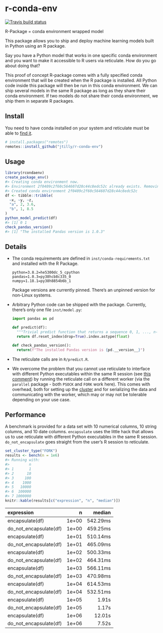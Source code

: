 
<!-- README.md is generated from README.Rmd. Please edit that file -->

# r-conda-env

<!-- badges: start -->

[![Travis build
status](https://travis-ci.org/jtilly/r-conda-env.svg?branch=master)](https://travis-ci.org/jtilly/r-conda-env)
<!-- badges: end -->

R-Package = conda environment wrapped model

This package allows you to ship and deploy machine learning models built
in Python using an R package.

Say you have a Python model that works in one specific conda environment
and you want to make it accessible to R users via reticulate. How do you
go about doing that?

This proof of concept R-package comes with a fully specified conda
environment that will be created when the R package is installed. All
Python code inside this package will then be run in this conda
environment. We can ship several models in the same R package as long as
they share their conda environment. If two models do not share their
conda environment, we ship them in separate R packages.

## Install

You need to have conda installed on your system and reticulate must be
able to [find
it](https://rstudio.github.io/reticulate/reference/conda-tools.html#finding-conda).

``` r
# install.packages("remotes")
remotes::install_github("jtilly/r-conda-env")
```

## Usage

``` r
library(rcondaenv)
create_package_env()
#> Creating conda environment now.
#> Environment 2f0409c2f60c564607d28c44c8edc52c already exists. Removing it first...
#> Created conda environment 2f0409c2f60c564607d28c44c8edc52c
df <- tibble::tribble(
  ~x, ~y, ~z,
  "a", 2, 3.6,
  "b", 1, 8.5
)
python_model_predict(df)
#> [1] 0 1
check_pandas_version()
#> [1] "The installed Pandas version is 1.0.3"
```

## Details

  - The conda requirements are defined in `inst/conda-requirements.txt`
    and installed with the R Package.
    
        python=3.8.2=he5300dc_5_cpython
        pandas=1.0.3=py38hcb8c335_0
        numpy=1.18.1=py38h8854b6b_1
    
    Package versions are currently pinned. There’s an unpinned version
    for non-Linux systems.

  - Arbitrary Python code can be shipped with the package. Currently,
    there’s only one file `inst/model.py`:
    
    ``` python
    import pandas as pd
    
    def predict(df):
      """Trivial predict function that returns a sequence 0, 1, ..., n-1."""
      return df.reset_index(drop=True).index.astype(float)
    
    def check_pandas_version():
      return(f"The installed Pandas version is {pd.__version__}")
    ```

  - The reticulate calls are in `R/predict.R`.

  - We overcome the problem that you cannot use reticulate to interface
    with different Python executables within the same R session (see
    [this
    comment](https://github.com/rstudio/reticulate/issues/27#issuecomment-512256949))
    by running the reticulate call on a different worker (via the
    `parallel` package - both `PSOCK` and `FORK` work here). This comes
    with overhead, both for setting up the
    [cluster](https://developer.r-project.org/Blog/public/2020/03/17/socket-connections-update/index.html)
    and for serializing the data and communicating with the worker,
    which may or may not be tolerable depending on your use case.

## Performance

A benchmark is provided for a data set with 10 numerical columns, 10
string columns, and 10 date columns. `encapsulate` uses the little hack
that allows us to use reticulate with different Python executables in
the same R session. `do_not_encapsulate` goes straight from the user’s R
session to reticulate.

``` r
set_cluster_type("FORK")
results <- bench(n = 1e6)
#> Running with:
#>         n
#> 1       1
#> 2      10
#> 3     100
#> 4    1000
#> 5   10000
#> 6  100000
#> 7 1000000
knitr::kable(results[c("expression", "n", "median")])
```

| expression               |     n |   median |
| :----------------------- | ----: | -------: |
| encapsulate(df)          | 1e+00 | 542.29ms |
| do\_not\_encapsulate(df) | 1e+00 | 459.25ms |
| encapsulate(df)          | 1e+01 | 510.14ms |
| do\_not\_encapsulate(df) | 1e+01 | 465.09ms |
| encapsulate(df)          | 1e+02 | 500.33ms |
| do\_not\_encapsulate(df) | 1e+02 | 464.31ms |
| encapsulate(df)          | 1e+03 | 566.11ms |
| do\_not\_encapsulate(df) | 1e+03 | 470.98ms |
| encapsulate(df)          | 1e+04 | 614.53ms |
| do\_not\_encapsulate(df) | 1e+04 | 532.51ms |
| encapsulate(df)          | 1e+05 |    1.91s |
| do\_not\_encapsulate(df) | 1e+05 |    1.17s |
| encapsulate(df)          | 1e+06 |   12.01s |
| do\_not\_encapsulate(df) | 1e+06 |    7.52s |
